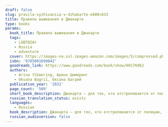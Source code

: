 ```yaml
---
draft: false
slug: pravila-vyzhivaniia-v-dzhakarte-e600c833
title: Правила выживания в Джакарте
type: books
params:
  book_title: Правила выживания в Джакарте
  tags:
    - LGBTQIA+
    - Russia
    - adventure
  cover: https://images-na.ssl-images-amazon.com/images/S/compressed.photo.goodreads.com/books/1642798893i/60176962.jpg
  isbn: '9785001699842'
  goodreads_link: https://www.goodreads.com/book/show/60176962
  authors:
    - Arina T︠S︡imering, Арина Цимеринг
    - Oksana Bagriĭ, Оксана Багрий
  publication_year: '2022'
  page_count: '509'
  short_book_description: Джакарта — для тех, кто отстреливается от полиции, а не прячется от нее, и самый крутой парень здесь — тот, кто может прострелить тебе голову.Когда вся преступная Джакарта охотится за оттисками...
  russian_translation_status: exists
  languages:
    - Russian
  book_description: Джакарта — для тех, кто отстреливается от полиции, а не прячется от нее, и самый крутой парень здесь — тот, кто может прострелить тебе голову.Когда вся преступная Джакарта охотится за оттисками легендарного фальшивомонетчика, а простые планы уже не работают, в ход идет чертовски хитрый (и чертовски удачный) план.Благодарим за выбор нашей авиакомпании, За бортом +35 градусов пo Цельсию. Добро пожаловать в Джакарту! Ознакомьтесь с правилами выживания перед приземлением.«Все о чертовски хитрых планах, плохих прическах и обслуживании номеров. История в лучших традициях Гая Ричи, которую никогда не надоест перечитывать». - Markass markassus«Нестись в машине по раскаленным дорогам Джакарты, когда пушки всех самых опасных людей города направлены в голову? На вашей ли стороне удача? Или вы обменяете ее на деньги и жизнь? Это будет самое захватывающее и веселое приключение, в которое вы когда-либо отправлялись. Главное — не забывать дышать, когда дыхание перехватывает от восторга. Это новая жизнь любимой истории, и вам в ней понравится!» - Юля vostochnyveter
  russian_audioversion: false
---
```


